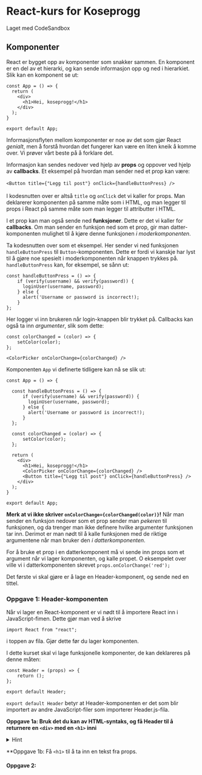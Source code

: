 # React-kurs for Koseprogg
Laget med CodeSandbox

## Komponenter
React er bygget opp av komponenter som snakker sammen. En komponent er en del av et hierarki, og kan sende informasjon opp og ned i hierarkiet. Slik kan en komponent se ut:

```
const App = () => {
  return (
    <div>
      <h1>Hei, koseprogg!</h1>
    </div>
  );
}

export default App;
```

Informasjonsflyten mellom komponenter er noe av det som gjør React *genialt*, men å forstå hvordan det fungerer kan være en liten kneik å komme over. Vi prøver vårt beste på å forklare det. 

Informasjon kan sendes nedover ved hjelp av **props** og oppover ved hjelp av **callbacks**. 
Et eksempel på hvordan man sender ned et prop kan være:\
\
`<Button title={"Legg til post"} onClick={handleButtonPress} />` \
\
I kodesnutten over er altså `title` og `onClick` det vi kaller for props. Man deklarerer komponenten på samme måte som i HTML, og man legger til props i React på samme måte som man legger til attributter i HTML. 

I et prop kan man også sende ned **funksjoner**. Dette er det vi kaller for **callbacks**. Om man sender en funksjon ned som et prop, gir man datter-komponenten mulighet til å kjøre denne funksjonen *i moderkomponenten*. 

Ta kodesnutten over som et eksempel. Her sender vi ned funksjonen `handleButtonPress` til `Button`-komponenten. Dette er fordi vi kanskje har lyst til å gjøre noe spesielt i moderkomponenten når knappen trykkes på. `handleButtonPress` kan, for eksempel, se sånn ut:

```
const handleButtonPress = () => {
    if (verify(username) && verify(password)) {
      loginUser(username, password);
    } else {
      alert('Username or password is incorrect!);
    }
};
```

Her logger vi inn brukeren når login-knappen blir trykket på. Callbacks kan også ta inn *argumenter*, slik som dette:

```
const colorChanged = (color) => {
    setColor(color);
};

<ColorPicker onColorChange={colorChanged} />
```

Komponenten `App` vi definerte tidligere kan nå se slik ut:

```
const App = () => {

  const handleButtonPress = () => {
      if (verify(username) && verify(password)) {
        loginUser(username, password);
      } else {
        alert('Username or password is incorrect!);
      }
  };

  const colorChanged = (color) => {
      setColor(color);
  };

  return (
    <div>
      <h1>Hei, koseprogg!</h1>
      <ColorPicker onColorChange={colorChanged} />
      <Button title={"Legg til post"} onClick={handleButtonPress} />
    </div>
  );
}

export default App;
```

**Merk at vi ikke skriver `onColorChange={colorChanged(color)}`!** Når man sender en funksjon nedover som et prop sender man *pekeren* til funksjonen, og da trenger man ikke definere hvilke argumenter funksjonen tar inn. Derimot er man nødt til å kalle funksjonen med de riktige argumentene når man bruker den *i datterkomponenten*.

For å bruke et prop i en datterkomponent må vi sende inn props som et argument når vi lager komponenten, og kalle propet. O eksempelet over ville vi i datterkomponenten skrevet `props.onColorChange('red');`

Det første vi skal gjøre er å lage en Header-komponent, og sende ned en tittel. 

### Oppgave 1: Header-komponenten
Når vi lager en React-komponent er vi nødt til å importere React inn i JavaScript-fimen. Dette gjør man ved å skrive

```
import React from "react";
```

i toppen av fila. Gjør dette før du lager komponenten.

I dette kurset skal vi lage funksjonelle komponenter, de kan deklareres på denne måten:

```
const Header = (props) => {
    return ();
};

export default Header;
```

`export default Header` betyr at Header-komponenten er det som blir importert av andre JavaScript-filer som importerer Header.js-fila. 


**Oppgave 1a: Bruk det du kan av HTML-syntaks, og få Header til å returnere en `<div>` med en `<h1>` inni**
<details>
  <summary>Hint</summary>
  
  ```
  const Header = (props) => {
    return (
        <div>
            ...
        </div>
    );
  };
  ```
</details>

**Oppgave 1b: Få `<h1>` til å ta inn en tekst fra props.
    
#### Oppgave 2: 
